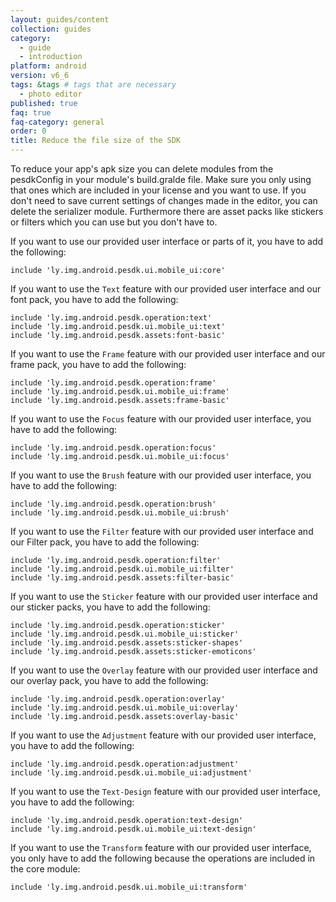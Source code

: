 ```yaml
---
layout: guides/content
collection: guides
category:
  - guide
  - introduction
platform: android
version: v6_6
tags: &tags # tags that are necessary
  - photo editor
published: true
faq: true
faq-category: general
order: 0
title: Reduce the file size of the SDK
---
```


To reduce your app's apk size you can delete modules from the pesdkConfig in your module's build.gralde file.
Make sure you only using that ones which are included in your license and you want to use. If you don't need to save current settings of changes made in the editor, you can delete the serializer module.
Furthermore there are asset packs like stickers or filters which you can use but you don't have to.

If you want to use our provided user interface or parts of it, you have to add the following:
```
include 'ly.img.android.pesdk.ui.mobile_ui:core'
```

If you want to use the `Text` feature with our provided user interface and our font pack, you have to add the following:
```
include 'ly.img.android.pesdk.operation:text'
include 'ly.img.android.pesdk.ui.mobile_ui:text'
include 'ly.img.android.pesdk.assets:font-basic'
```

If you want to use the `Frame` feature with our provided user interface and our frame pack, you have to add the following:
```
include 'ly.img.android.pesdk.operation:frame'
include 'ly.img.android.pesdk.ui.mobile_ui:frame'
include 'ly.img.android.pesdk.assets:frame-basic'
```

If you want to use the `Focus` feature with our provided user interface, you have to add the following:
```
include 'ly.img.android.pesdk.operation:focus'
include 'ly.img.android.pesdk.ui.mobile_ui:focus'
```

If you want to use the `Brush` feature with our provided user interface, you have to add the following:
```
include 'ly.img.android.pesdk.operation:brush'
include 'ly.img.android.pesdk.ui.mobile_ui:brush'
```

If you want to use the `Filter` feature with our provided user interface and our Filter pack, you have to add the following:
```
include 'ly.img.android.pesdk.operation:filter'
include 'ly.img.android.pesdk.ui.mobile_ui:filter'
include 'ly.img.android.pesdk.assets:filter-basic'
```

If you want to use the `Sticker` feature with our provided user interface and our sticker packs, you have to add the following:
```
include 'ly.img.android.pesdk.operation:sticker'
include 'ly.img.android.pesdk.ui.mobile_ui:sticker'
include 'ly.img.android.pesdk.assets:sticker-shapes'
include 'ly.img.android.pesdk.assets:sticker-emoticons'
```

If you want to use the `Overlay` feature with our provided user interface and our overlay pack, you have to add the following:
```
include 'ly.img.android.pesdk.operation:overlay'
include 'ly.img.android.pesdk.ui.mobile_ui:overlay'
include 'ly.img.android.pesdk.assets:overlay-basic'
```

If you want to use the `Adjustment` feature with our provided user interface, you have to add the following:
```
include 'ly.img.android.pesdk.operation:adjustment'
include 'ly.img.android.pesdk.ui.mobile_ui:adjustment'
```

If you want to use the `Text-Design` feature with our provided user interface, you have to add the following:
```
include 'ly.img.android.pesdk.operation:text-design'
include 'ly.img.android.pesdk.ui.mobile_ui:text-design'
```

If you want to use the `Transform` feature with our provided user interface, you only have to add the following because the operations are included in the core module:
```
include 'ly.img.android.pesdk.ui.mobile_ui:transform'
```
